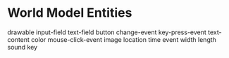 # World Model Entities
drawable
input-field
text-field
button
change-event
key-press-event
text-content
color
mouse-click-event
image
location
time
event
width
length
sound
key
